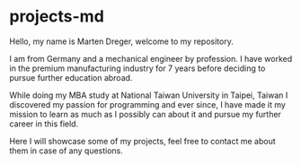 # projects-md
Hello, my name is Marten Dreger, welcome to my repository.

I am from Germany and a mechanical engineer by profession. I have worked in the premium manufacturing industry for 7 years before deciding to pursue further education abroad.

While doing my MBA study at National Taiwan University in Taipei, Taiwan I discovered my passion for programming and ever since, I have made it my mission to learn as much as I possibly can about it and pursue my further career in this field.

Here I will showcase some of my projects, feel free to contact me about them in case of any questions.